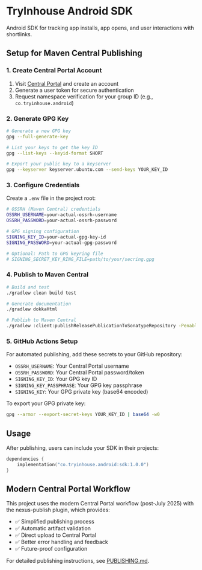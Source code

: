 # TryInhouse Android SDK

Android SDK for tracking app installs, app opens, and user interactions with shortlinks.

## Setup for Maven Central Publishing

### 1. Create Central Portal Account

1. Visit [Central Portal](https://central.sonatype.com/) and create an account
2. Generate a user token for secure authentication
3. Request namespace verification for your group ID (e.g., `co.tryinhouse.android`)

### 2. Generate GPG Key

```bash
# Generate a new GPG key
gpg --full-generate-key

# List your keys to get the key ID
gpg --list-keys --keyid-format SHORT

# Export your public key to a keyserver
gpg --keyserver keyserver.ubuntu.com --send-keys YOUR_KEY_ID
```

### 3. Configure Credentials

Create a `.env` file in the project root:

```bash
# OSSRH (Maven Central) credentials
OSSRH_USERNAME=your-actual-ossrh-username
OSSRH_PASSWORD=your-actual-ossrh-password

# GPG signing configuration
SIGNING_KEY_ID=your-actual-gpg-key-id
SIGNING_PASSWORD=your-actual-gpg-password

# Optional: Path to GPG keyring file
# SIGNING_SECRET_KEY_RING_FILE=path/to/your/secring.gpg
```

### 4. Publish to Maven Central

```bash
# Build and test
./gradlew clean build test

# Generate documentation
./gradlew dokkaHtml

# Publish to Maven Central
./gradlew :client:publishReleasePublicationToSonatypeRepository -PenableSigning=true
```

### 5. GitHub Actions Setup

For automated publishing, add these secrets to your GitHub repository:

- `OSSRH_USERNAME`: Your Central Portal username
- `OSSRH_PASSWORD`: Your Central Portal password/token
- `SIGNING_KEY_ID`: Your GPG key ID
- `SIGNING_KEY_PASSPHRASE`: Your GPG key passphrase
- `SIGNING_KEY`: Your GPG private key (base64 encoded)

To export your GPG private key:

```bash
gpg --armor --export-secret-keys YOUR_KEY_ID | base64 -w0
```

## Usage

After publishing, users can include your SDK in their projects:

```kotlin
dependencies {
    implementation("co.tryinhouse.android:sdk:1.0.0")
}
```

## Modern Central Portal Workflow

This project uses the modern Central Portal workflow (post-July 2025) with the nexus-publish plugin, which provides:

- ✅ Simplified publishing process
- ✅ Automatic artifact validation
- ✅ Direct upload to Central Portal
- ✅ Better error handling and feedback
- ✅ Future-proof configuration

For detailed publishing instructions, see [PUBLISHING.md](PUBLISHING.md).
